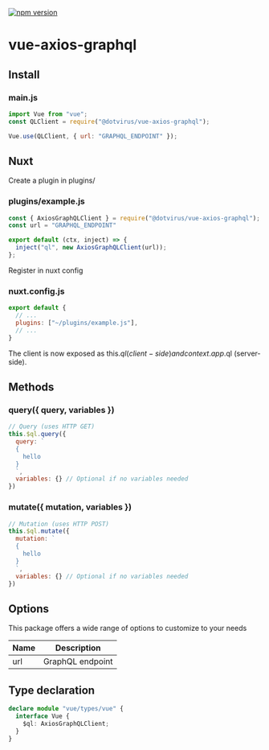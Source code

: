 [![npm version](https://badge.fury.io/js/%40dotvirus%2Fvue-axios-graphql.svg)](https://badge.fury.io/js/%40dotvirus%2Fvue-axios-graphql)

# vue-axios-graphql

## Install

### main.js

``` javascript
import Vue from "vue";
const QLClient = require("@dotvirus/vue-axios-graphql");

Vue.use(QLClient, { url: "GRAPHQL_ENDPOINT" });
```

## Nuxt

Create a plugin in plugins/

### plugins/example.js

``` javascript
const { AxiosGraphQLClient } = require("@dotvirus/vue-axios-graphql");
const url = "GRAPHQL_ENDPOINT"

export default (ctx, inject) => {
  inject("ql", new AxiosGraphQLClient(url));
};
```

Register in nuxt config 

### nuxt.config.js
``` javascript
export default {
  // ...
  plugins: ["~/plugins/example.js"],
  // ...
}
```

The client is now exposed as this.$ql (client-side) and context.app.$ql (server-side).

## Methods

### query({ query, variables })

``` javascript
// Query (uses HTTP GET)
this.$ql.query({
  query: `
  {
    hello
  }
  `,
  variables: {} // Optional if no variables needed
})
```

### mutate({ mutation, variables })

``` javascript
// Mutation (uses HTTP POST)
this.$ql.mutate({
  mutation: `
  {
    hello
  }
  `,
  variables: {} // Optional if no variables needed
})
```

## Options

This package offers a wide range of options to customize to your needs

| Name | Description      |
| ---- | ---------------- |
| url  | GraphQL endpoint |

## Type declaration

``` typescript
declare module "vue/types/vue" {
  interface Vue {
    $ql: AxiosGraphQLClient;
  }
}
```
